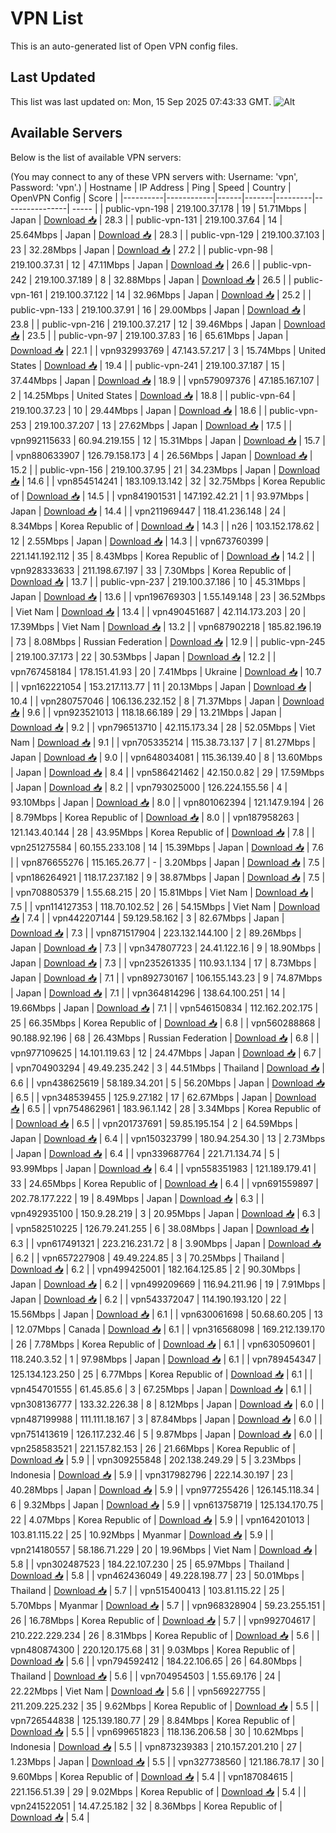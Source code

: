 # VPN List

This is an auto-generated list of Open VPN config files.

## Last Updated

This list was last updated on: Mon, 15 Sep 2025 07:43:33 GMT.
![Alt](https://repobeats.axiom.co/api/embed/186b98318ef1479477931607c1ad7d823f12451f.svg "Repobeats analytics image")

## Available Servers

Below is the list of available VPN servers:

(You may connect to any of these VPN servers with: Username: 'vpn', Password: 'vpn'.)
| Hostname | IP Address | Ping | Speed | Country | OpenVPN Config | Score |
|----------|------------|------|-------|---------|----------------| ----- |
| public-vpn-198 | 219.100.37.178 | 19 | 51.71Mbps | Japan | [Download 📥](./configs/server_0_JP.ovpn) | 28.3 |
| public-vpn-131 | 219.100.37.64 | 14 | 25.64Mbps | Japan | [Download 📥](./configs/server_1_JP.ovpn) | 28.3 |
| public-vpn-129 | 219.100.37.103 | 23 | 32.28Mbps | Japan | [Download 📥](./configs/server_2_JP.ovpn) | 27.2 |
| public-vpn-98 | 219.100.37.31 | 12 | 47.11Mbps | Japan | [Download 📥](./configs/server_3_JP.ovpn) | 26.6 |
| public-vpn-242 | 219.100.37.189 | 8 | 32.88Mbps | Japan | [Download 📥](./configs/server_4_JP.ovpn) | 26.5 |
| public-vpn-161 | 219.100.37.122 | 14 | 32.96Mbps | Japan | [Download 📥](./configs/server_5_JP.ovpn) | 25.2 |
| public-vpn-133 | 219.100.37.91 | 16 | 29.00Mbps | Japan | [Download 📥](./configs/server_6_JP.ovpn) | 23.8 |
| public-vpn-216 | 219.100.37.217 | 12 | 39.46Mbps | Japan | [Download 📥](./configs/server_7_JP.ovpn) | 23.5 |
| public-vpn-97 | 219.100.37.83 | 16 | 65.61Mbps | Japan | [Download 📥](./configs/server_8_JP.ovpn) | 22.1 |
| vpn932993769 | 47.143.57.217 | 3 | 15.74Mbps | United States | [Download 📥](./configs/server_9_US.ovpn) | 19.4 |
| public-vpn-241 | 219.100.37.187 | 15 | 37.44Mbps | Japan | [Download 📥](./configs/server_10_JP.ovpn) | 18.9 |
| vpn579097376 | 47.185.167.107 | 2 | 14.25Mbps | United States | [Download 📥](./configs/server_11_US.ovpn) | 18.8 |
| public-vpn-64 | 219.100.37.23 | 10 | 29.44Mbps | Japan | [Download 📥](./configs/server_12_JP.ovpn) | 18.6 |
| public-vpn-253 | 219.100.37.207 | 13 | 27.62Mbps | Japan | [Download 📥](./configs/server_13_JP.ovpn) | 17.5 |
| vpn992115633 | 60.94.219.155 | 12 | 15.31Mbps | Japan | [Download 📥](./configs/server_14_JP.ovpn) | 15.7 |
| vpn880633907 | 126.79.158.173 | 4 | 26.56Mbps | Japan | [Download 📥](./configs/server_15_JP.ovpn) | 15.2 |
| public-vpn-156 | 219.100.37.95 | 21 | 34.23Mbps | Japan | [Download 📥](./configs/server_16_JP.ovpn) | 14.6 |
| vpn854514241 | 183.109.13.142 | 32 | 32.75Mbps | Korea Republic of | [Download 📥](./configs/server_17_KR.ovpn) | 14.5 |
| vpn841901531 | 147.192.42.21 | 1 | 93.97Mbps | Japan | [Download 📥](./configs/server_18_JP.ovpn) | 14.4 |
| vpn211969447 | 118.41.236.148 | 24 | 8.34Mbps | Korea Republic of | [Download 📥](./configs/server_19_KR.ovpn) | 14.3 |
| n26 | 103.152.178.62 | 12 | 2.55Mbps | Japan | [Download 📥](./configs/server_20_JP.ovpn) | 14.3 |
| vpn673760399 | 221.141.192.112 | 35 | 8.43Mbps | Korea Republic of | [Download 📥](./configs/server_21_KR.ovpn) | 14.2 |
| vpn928333633 | 211.198.67.197 | 33 | 7.30Mbps | Korea Republic of | [Download 📥](./configs/server_22_KR.ovpn) | 13.7 |
| public-vpn-237 | 219.100.37.186 | 10 | 45.31Mbps | Japan | [Download 📥](./configs/server_23_JP.ovpn) | 13.6 |
| vpn196769303 | 1.55.149.148 | 23 | 36.52Mbps | Viet Nam | [Download 📥](./configs/server_24_VN.ovpn) | 13.4 |
| vpn490451687 | 42.114.173.203 | 20 | 17.39Mbps | Viet Nam | [Download 📥](./configs/server_25_VN.ovpn) | 13.2 |
| vpn687902218 | 185.82.196.19 | 73 | 8.08Mbps | Russian Federation | [Download 📥](./configs/server_26_RU.ovpn) | 12.9 |
| public-vpn-245 | 219.100.37.173 | 22 | 30.53Mbps | Japan | [Download 📥](./configs/server_27_JP.ovpn) | 12.2 |
| vpn767458184 | 178.151.41.93 | 20 | 7.41Mbps | Ukraine | [Download 📥](./configs/server_28_UA.ovpn) | 10.7 |
| vpn162221054 | 153.217.113.77 | 11 | 20.13Mbps | Japan | [Download 📥](./configs/server_29_JP.ovpn) | 10.4 |
| vpn280757046 | 106.136.232.152 | 8 | 71.37Mbps | Japan | [Download 📥](./configs/server_30_JP.ovpn) | 9.6 |
| vpn923521013 | 118.18.66.189 | 29 | 13.21Mbps | Japan | [Download 📥](./configs/server_31_JP.ovpn) | 9.2 |
| vpn796513710 | 42.115.173.34 | 28 | 52.05Mbps | Viet Nam | [Download 📥](./configs/server_32_VN.ovpn) | 9.1 |
| vpn705335214 | 115.38.73.137 | 7 | 81.27Mbps | Japan | [Download 📥](./configs/server_33_JP.ovpn) | 9.0 |
| vpn648034081 | 115.36.139.40 | 8 | 13.60Mbps | Japan | [Download 📥](./configs/server_34_JP.ovpn) | 8.4 |
| vpn586421462 | 42.150.0.82 | 29 | 17.59Mbps | Japan | [Download 📥](./configs/server_35_JP.ovpn) | 8.2 |
| vpn793025000 | 126.224.155.56 | 4 | 93.10Mbps | Japan | [Download 📥](./configs/server_36_JP.ovpn) | 8.0 |
| vpn801062394 | 121.147.9.194 | 26 | 8.79Mbps | Korea Republic of | [Download 📥](./configs/server_37_KR.ovpn) | 8.0 |
| vpn187958263 | 121.143.40.144 | 28 | 43.95Mbps | Korea Republic of | [Download 📥](./configs/server_38_KR.ovpn) | 7.8 |
| vpn251275584 | 60.155.233.108 | 14 | 15.39Mbps | Japan | [Download 📥](./configs/server_39_JP.ovpn) | 7.6 |
| vpn876655276 | 115.165.26.77 | - | 3.20Mbps | Japan | [Download 📥](./configs/server_40_JP.ovpn) | 7.5 |
| vpn186264921 | 118.17.237.182 | 9 | 38.87Mbps | Japan | [Download 📥](./configs/server_41_JP.ovpn) | 7.5 |
| vpn708805379 | 1.55.68.215 | 20 | 15.81Mbps | Viet Nam | [Download 📥](./configs/server_42_VN.ovpn) | 7.5 |
| vpn114127353 | 118.70.102.52 | 26 | 54.15Mbps | Viet Nam | [Download 📥](./configs/server_43_VN.ovpn) | 7.4 |
| vpn442207144 | 59.129.58.162 | 3 | 82.67Mbps | Japan | [Download 📥](./configs/server_44_JP.ovpn) | 7.3 |
| vpn871517904 | 223.132.144.100 | 2 | 89.26Mbps | Japan | [Download 📥](./configs/server_45_JP.ovpn) | 7.3 |
| vpn347807723 | 24.41.122.16 | 9 | 18.90Mbps | Japan | [Download 📥](./configs/server_46_JP.ovpn) | 7.3 |
| vpn235261335 | 110.93.1.134 | 17 | 8.73Mbps | Japan | [Download 📥](./configs/server_47_JP.ovpn) | 7.1 |
| vpn892730167 | 106.155.143.23 | 9 | 74.87Mbps | Japan | [Download 📥](./configs/server_48_JP.ovpn) | 7.1 |
| vpn364814296 | 138.64.100.251 | 14 | 19.66Mbps | Japan | [Download 📥](./configs/server_49_JP.ovpn) | 7.1 |
| vpn546150834 | 112.162.202.175 | 25 | 66.35Mbps | Korea Republic of | [Download 📥](./configs/server_50_KR.ovpn) | 6.8 |
| vpn560288868 | 90.188.92.196 | 68 | 26.43Mbps | Russian Federation | [Download 📥](./configs/server_51_RU.ovpn) | 6.8 |
| vpn977109625 | 14.101.119.63 | 12 | 24.47Mbps | Japan | [Download 📥](./configs/server_52_JP.ovpn) | 6.7 |
| vpn704903294 | 49.49.235.242 | 3 | 44.51Mbps | Thailand | [Download 📥](./configs/server_53_TH.ovpn) | 6.6 |
| vpn438625619 | 58.189.34.201 | 5 | 56.20Mbps | Japan | [Download 📥](./configs/server_54_JP.ovpn) | 6.5 |
| vpn348539455 | 125.9.27.182 | 17 | 62.67Mbps | Japan | [Download 📥](./configs/server_55_JP.ovpn) | 6.5 |
| vpn754862961 | 183.96.1.142 | 28 | 3.34Mbps | Korea Republic of | [Download 📥](./configs/server_56_KR.ovpn) | 6.5 |
| vpn201737691 | 59.85.195.154 | 2 | 64.59Mbps | Japan | [Download 📥](./configs/server_57_JP.ovpn) | 6.4 |
| vpn150323799 | 180.94.254.30 | 13 | 2.73Mbps | Japan | [Download 📥](./configs/server_58_JP.ovpn) | 6.4 |
| vpn339687764 | 221.71.134.74 | 5 | 93.99Mbps | Japan | [Download 📥](./configs/server_59_JP.ovpn) | 6.4 |
| vpn558351983 | 121.189.179.41 | 33 | 24.65Mbps | Korea Republic of | [Download 📥](./configs/server_60_KR.ovpn) | 6.4 |
| vpn691559897 | 202.78.177.222 | 19 | 8.49Mbps | Japan | [Download 📥](./configs/server_61_JP.ovpn) | 6.3 |
| vpn492935100 | 150.9.28.219 | 3 | 20.95Mbps | Japan | [Download 📥](./configs/server_62_JP.ovpn) | 6.3 |
| vpn582510225 | 126.79.241.255 | 6 | 38.08Mbps | Japan | [Download 📥](./configs/server_63_JP.ovpn) | 6.3 |
| vpn617491321 | 223.216.231.72 | 8 | 3.90Mbps | Japan | [Download 📥](./configs/server_64_JP.ovpn) | 6.2 |
| vpn657227908 | 49.49.224.85 | 3 | 70.25Mbps | Thailand | [Download 📥](./configs/server_65_TH.ovpn) | 6.2 |
| vpn499425001 | 182.164.125.85 | 2 | 90.30Mbps | Japan | [Download 📥](./configs/server_66_JP.ovpn) | 6.2 |
| vpn499209669 | 116.94.211.96 | 19 | 7.91Mbps | Japan | [Download 📥](./configs/server_67_JP.ovpn) | 6.2 |
| vpn543372047 | 114.190.193.120 | 22 | 15.56Mbps | Japan | [Download 📥](./configs/server_68_JP.ovpn) | 6.1 |
| vpn630061698 | 50.68.60.205 | 13 | 12.07Mbps | Canada | [Download 📥](./configs/server_69_CA.ovpn) | 6.1 |
| vpn316568098 | 169.212.139.170 | 26 | 7.78Mbps | Korea Republic of | [Download 📥](./configs/server_70_KR.ovpn) | 6.1 |
| vpn630509601 | 118.240.3.52 | 1 | 97.98Mbps | Japan | [Download 📥](./configs/server_71_JP.ovpn) | 6.1 |
| vpn789454347 | 125.134.123.250 | 25 | 6.77Mbps | Korea Republic of | [Download 📥](./configs/server_72_KR.ovpn) | 6.1 |
| vpn454701555 | 61.45.85.6 | 3 | 67.25Mbps | Japan | [Download 📥](./configs/server_73_JP.ovpn) | 6.1 |
| vpn308136777 | 133.32.226.38 | 8 | 8.12Mbps | Japan | [Download 📥](./configs/server_74_JP.ovpn) | 6.0 |
| vpn487199988 | 111.111.18.167 | 3 | 87.84Mbps | Japan | [Download 📥](./configs/server_75_JP.ovpn) | 6.0 |
| vpn751413619 | 126.117.232.46 | 5 | 9.87Mbps | Japan | [Download 📥](./configs/server_76_JP.ovpn) | 6.0 |
| vpn258583521 | 221.157.82.153 | 26 | 21.66Mbps | Korea Republic of | [Download 📥](./configs/server_77_KR.ovpn) | 5.9 |
| vpn309255848 | 202.138.249.29 | 5 | 3.23Mbps | Indonesia | [Download 📥](./configs/server_78_ID.ovpn) | 5.9 |
| vpn317982796 | 222.14.30.197 | 23 | 40.28Mbps | Japan | [Download 📥](./configs/server_79_JP.ovpn) | 5.9 |
| vpn977255426 | 126.145.118.34 | 6 | 9.32Mbps | Japan | [Download 📥](./configs/server_80_JP.ovpn) | 5.9 |
| vpn613758719 | 125.134.170.75 | 22 | 4.07Mbps | Korea Republic of | [Download 📥](./configs/server_81_KR.ovpn) | 5.9 |
| vpn164201013 | 103.81.115.22 | 25 | 10.92Mbps | Myanmar | [Download 📥](./configs/server_82_MM.ovpn) | 5.9 |
| vpn214180557 | 58.186.71.229 | 20 | 19.96Mbps | Viet Nam | [Download 📥](./configs/server_83_VN.ovpn) | 5.8 |
| vpn302487523 | 184.22.107.230 | 25 | 65.97Mbps | Thailand | [Download 📥](./configs/server_84_TH.ovpn) | 5.8 |
| vpn462436049 | 49.228.198.77 | 23 | 50.01Mbps | Thailand | [Download 📥](./configs/server_85_TH.ovpn) | 5.7 |
| vpn515400413 | 103.81.115.22 | 25 | 5.70Mbps | Myanmar | [Download 📥](./configs/server_86_MM.ovpn) | 5.7 |
| vpn968328904 | 59.23.255.151 | 26 | 16.78Mbps | Korea Republic of | [Download 📥](./configs/server_87_KR.ovpn) | 5.7 |
| vpn992704617 | 210.222.229.234 | 26 | 8.31Mbps | Korea Republic of | [Download 📥](./configs/server_88_KR.ovpn) | 5.6 |
| vpn480874300 | 220.120.175.68 | 31 | 9.03Mbps | Korea Republic of | [Download 📥](./configs/server_89_KR.ovpn) | 5.6 |
| vpn794592412 | 184.22.106.65 | 26 | 64.80Mbps | Thailand | [Download 📥](./configs/server_90_TH.ovpn) | 5.6 |
| vpn704954503 | 1.55.69.176 | 24 | 22.22Mbps | Viet Nam | [Download 📥](./configs/server_91_VN.ovpn) | 5.6 |
| vpn569227755 | 211.209.225.232 | 35 | 9.62Mbps | Korea Republic of | [Download 📥](./configs/server_92_KR.ovpn) | 5.5 |
| vpn726544838 | 125.139.180.77 | 29 | 8.84Mbps | Korea Republic of | [Download 📥](./configs/server_93_KR.ovpn) | 5.5 |
| vpn699651823 | 118.136.206.58 | 30 | 10.62Mbps | Indonesia | [Download 📥](./configs/server_94_ID.ovpn) | 5.5 |
| vpn873239383 | 210.157.201.210 | 27 | 1.23Mbps | Japan | [Download 📥](./configs/server_95_JP.ovpn) | 5.5 |
| vpn327738560 | 121.186.78.17 | 30 | 9.60Mbps | Korea Republic of | [Download 📥](./configs/server_96_KR.ovpn) | 5.4 |
| vpn187084615 | 221.156.51.39 | 29 | 9.02Mbps | Korea Republic of | [Download 📥](./configs/server_97_KR.ovpn) | 5.4 |
| vpn241522051 | 14.47.25.182 | 32 | 8.36Mbps | Korea Republic of | [Download 📥](./configs/server_98_KR.ovpn) | 5.4 |
